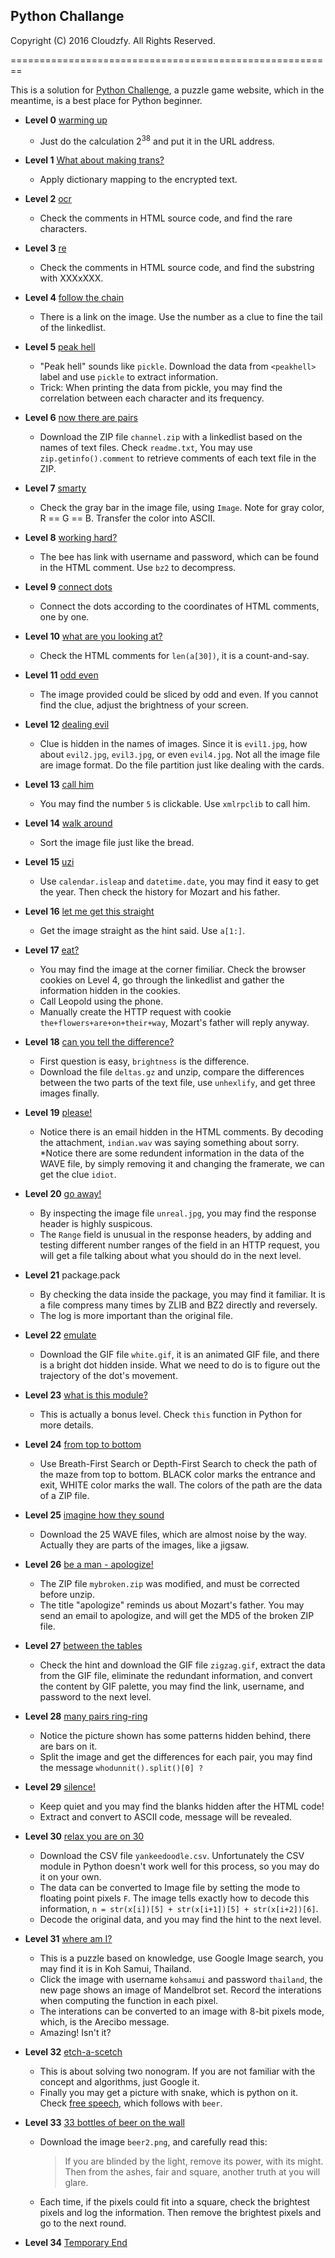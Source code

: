 ## Python Challange

Copyright (C) 2016 Cloudzfy. All Rights Reserved.

========================================================

This is a solution for [Python Challenge](http://pythonchallenge.com), a puzzle game website, which in the meantime, is a best place for Python beginner.

* **Level 0** [warming up](http://www.pythonchallenge.com/pc/def/0.html)
  
  * Just do the calculation 2<sup>38</sup> and put it in the URL address.

* **Level 1** [What about making trans?](http://www.pythonchallenge.com/pc/def/map.html)
  
  * Apply dictionary mapping to the encrypted text.

* **Level 2** [ocr](http://www.pythonchallenge.com/pc/def/ocr.html)

  * Check the comments in HTML source code, and find the rare characters.

* **Level 3** [re](http://www.pythonchallenge.com/pc/def/equality.html)

  * Check the comments in HTML source code, and find the substring with XXXxXXX.

* **Level 4** [follow the chain](http://www.pythonchallenge.com/pc/def/linkedlist.php)

  * There is a link on the image. Use the number as a clue to fine the tail of the linkedlist.

* **Level 5** [peak hell](http://www.pythonchallenge.com/pc/def/peak.html)

  * "Peak hell" sounds like `pickle`. Download the data from `<peakhell>` label and use `pickle` to extract information.
  * Trick: When printing the data from pickle, you may find the correlation between each character and its frequency.

* **Level 6** [now there are pairs](http://www.pythonchallenge.com/pc/def/channel.html)

  * Download the ZIP file `channel.zip` with a linkedlist based on the names of text files. Check `readme.txt`, You may use `zip.getinfo().comment` to retrieve comments of each text file in the ZIP.

* **Level 7** [smarty](http://www.pythonchallenge.com/pc/def/oxygen.html)

  * Check the gray bar in the image file, using `Image`. Note for gray color, R == G == B. Transfer the color into ASCII.

* **Level 8** [working hard?](http://www.pythonchallenge.com/pc/def/integrity.html)

  * The bee has link with username and password, which can be found in the HTML comment. Use `bz2` to decompress.

* **Level 9** [connect dots](http://huge:file@www.pythonchallenge.com/pc/return/good.html)

  * Connect the dots according to the coordinates of HTML comments, one by one.

* **Level 10** [what are you looking at?](http://huge:file@www.pythonchallenge.com/pc/return/bull.html)

  * Check the HTML comments for `len(a[30])`, it is a count-and-say.

* **Level 11** [odd even](http://huge:file@www.pythonchallenge.com/pc/return/5808.html)

  * The image provided could be sliced by odd and even. If you cannot find the clue, adjust the brightness of your screen.

* **Level 12** [dealing evil](http://huge:file@www.pythonchallenge.com/pc/return/evil.html)

  * Clue is hidden in the names of images. Since it is `evil1.jpg`, how about `evil2.jpg`, `evil3.jpg`, or even `evil4.jpg`. Not all the image file are image format. Do the file partition just like dealing with the cards.

* **Level 13** [call him](http://huge:file@www.pythonchallenge.com/pc/return/disproportional.html)

  * You may find the number `5` is clickable. Use `xmlrpclib` to call him.

* **Level 14** [walk around](http://huge:file@www.pythonchallenge.com/pc/return/italy.html)

  * Sort the image file just like the bread.

* **Level 15** [uzi](http://huge:file@www.pythonchallenge.com/pc/return/uzi.html)

  * Use `calendar.isleap` and `datetime.date`, you may find it easy to get the year. Then check the history for Mozart and his father.

* **Level 16** [let me get this straight](http://huge:file@www.pythonchallenge.com/pc/return/mozart.html)

  * Get the image straight as the hint said. Use `a[1:]`.

* **Level 17** [eat?](http://huge:file@www.pythonchallenge.com/pc/return/romance.html)

  * You may find the image at the corner fimiliar. Check the browser cookies on Level 4, go through the linkedlist and gather the information hidden in the cookies.
  * Call Leopold using the phone.
  * Manually create the HTTP request with cookie `the+flowers+are+on+their+way`, Mozart's father will reply anyway.

* **Level 18** [can you tell the difference?](http://huge:file@www.pythonchallenge.com/pc/return/balloons.html)

  * First question is easy, `brightness` is the difference.
  * Download the file `deltas.gz` and unzip, compare the differences between the two parts of the text file, use `unhexlify`, and get three images finally.

* **Level 19** [please!](http://butter:fly@www.pythonchallenge.com/pc/hex/bin.html)

  * Notice there is an email hidden in the HTML comments. By decoding the attachment, `indian.wav` was saying something about sorry.
  *Notice there are some redundent information in the data of the WAVE file, by simply removing it and changing the framerate, we can get the clue `idiot`.

* **Level 20** [go away!](http://butter:fly@www.pythonchallenge.com/pc/hex/idiot2.html)

  * By inspecting the image file `unreal.jpg`, you may find the response header is highly suspicous.
  * The `Range` field is unusual in the response headers, by adding and testing different number ranges of the field in an HTTP request, you will get a file talking about what you should do in the next level.

* **Level 21** package.pack

  * By checking the data inside the package, you may find it familiar. It is a file compress many times by ZLIB and BZ2 directly and reversely.
  * The log is more important than the original file.

* **Level 22** [emulate](http://butter:fly@www.pythonchallenge.com/pc/hex/copper.html)
 
  * Download the GIF file `white.gif`, it is an animated GIF file, and there is a bright dot hidden inside. What we need to do is to figure out the trajectory of the dot's movement.

* **Level 23** [what is this module?](http://butter:fly@www.pythonchallenge.com/pc/hex/bonus.html)

  * This is actually a bonus level. Check `this` function in Python for more details.

* **Level 24** [from top to bottom](http://butter:fly@www.pythonchallenge.com/pc/hex/ambiguity.html)

  * Use Breath-First Search or Depth-First Search to check the path of the maze from top to bottom. BLACK color marks the entrance and exit, WHITE color marks the wall. The colors of the path are the data of a ZIP file.

* **Level 25** [imagine how they sound](http://butter:fly@www.pythonchallenge.com/pc/hex/lake.html)

  * Download the 25 WAVE files, which are almost noise by the way. Actually they are parts of the images, like a jigsaw.

* **Level 26** [be a man - apologize!](http://butter:fly@www.pythonchallenge.com/pc/hex/decent.html)

  * The ZIP file `mybroken.zip` was modified, and must be corrected before unzip.
  * The title "apologize" reminds us about Mozart's father. You may send an email to apologize, and will get the MD5 of the broken ZIP file.
  
* **Level 27** [between the tables](http://butter:fly@www.pythonchallenge.com/pc/hex/speedboat.html)

  * Check the hint and download the GIF file `zigzag.gif`, extract the data from the GIF file, eliminate the redundant information, and convert the content by GIF palette, you may find the link, username, and password to the next level.

* **Level 28** [many pairs ring-ring](http://repeat:switch@www.pythonchallenge.com/pc/ring/bell.html)

  * Notice the picture shown has some patterns hidden behind, there are bars on it.
  * Split the image and get the differences for each pair, you may find the message `whodunnit().split()[0] ?`

* **Level 29** [silence!](http://repeat:switch@www.pythonchallenge.com/pc/ring/guido.html)

  * Keep quiet and you may find the blanks hidden after the HTML code!
  * Extract and convert to ASCII code, message will be revealed.

* **Level 30** [relax you are on 30](http://repeat:switch@www.pythonchallenge.com/pc/ring/yankeedoodle.html)

  * Download the CSV file `yankeedoodle.csv`. Unfortunately the CSV module in Python doesn't work well for this process, so you may do it on your own.
  * The data can be converted to Image file by setting the mode to floating point pixels `F`. The image tells exactly how to decode this information, `n = str(x[i])[5] + str(x[i+1])[5] + str(x[i+2])[6]`.
  * Decode the original data, and you may find the hint to the next level.

* **Level 31** [where am I?](http://repeat:switch@www.pythonchallenge.com/pc/ring/grandpa.html)

  * This is a puzzle based on knowledge, use Google Image search, you may find it is in Koh Samui, Thailand.
  * Click the image with username `kohsamui` and password `thailand`, the new page shows an image of Mandelbrot set. Record the interations when computing the function in each pixel.
  * The interations can be converted to an image with 8-bit pixels mode, which, is the Arecibo message.
  * Amazing! Isn't it?

* **Level 32** [etch-a-scetch](http://kohsamui:thailand@www.pythonchallenge.com/pc/rock/arecibo.html)

  * This is about solving two nonogram. If you are not familiar with the concept and algorithms, just Google it.
  * Finally you may get a picture with snake, which is python on it. Check [free speech](https://en.wikipedia.org/wiki/Gratis_versus_libre#.22Free_beer.22_vs_.22free_speech.22_distinction), which follows with `beer`.

* **Level 33** [33 bottles of beer on the wall](http://kohsamui:thailand@www.pythonchallenge.com/pc/rock/beer.html)

  * Download the image `beer2.png`, and carefully read this:
  
    > If you are blinded by the light, remove its power, with its might. Then from the ashes, fair and square, another truth at you will glare.

  * Each time, if the pixels could fit into a square, check the brightest pixels and log the information. Then remove the brightest pixels and go to the next round.

* **Level 34** [Temporary End](http://kohsamui:thailand@www.pythonchallenge.com/pc/rock/gremlins.html)
